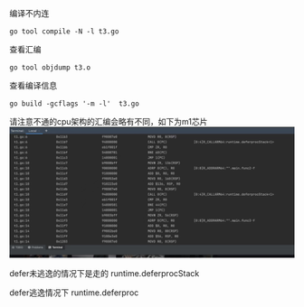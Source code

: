 编译不内连
```shell script
go tool compile -N -l t3.go  
```
查看汇编
```shell script
go tool objdump t3.o 
```

查看编译信息
```shell script
go build -gcflags '-m -l'  t3.go  
```

请注意不通的cpu架构的汇编会略有不同，如下为m1芯片
![image](images/m1.jpeg)




defer未逃逸的情况下是走的
runtime.deferprocStack


defer逃逸情况下
runtime.deferproc
